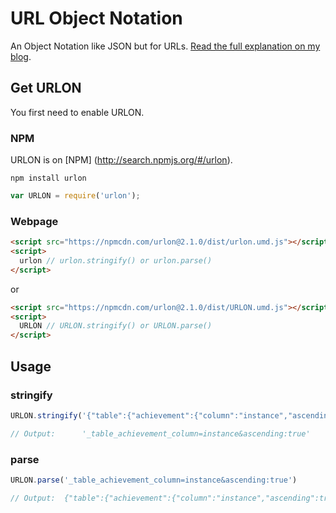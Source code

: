 # URL Object Notation

An Object Notation like JSON but for URLs. [Read the full explanation on my blog](http://blog.vjeux.com/2011/javascript/urlon-url-object-notation.html).

## Get URLON

You first need to enable URLON.

### NPM
URLON is on [NPM] (http://search.npmjs.org/#/urlon).

```
npm install urlon
```
```javascript
var URLON = require('urlon');
```

### Webpage
```html
<script src="https://npmcdn.com/urlon@2.1.0/dist/urlon.umd.js"></script>
<script>
  urlon // urlon.stringify() or urlon.parse()
</script>
```

or

```html
<script src="https://npmcdn.com/urlon@2.1.0/dist/URLON.umd.js"></script>
<script>
  URLON // URLON.stringify() or URLON.parse()
</script>
```

## Usage

### stringify

```javascript
URLON.stringify('{"table":{"achievement":{"column":"instance","ascending":true}}}')

// Output:      '_table_achievement_column=instance&ascending:true'
```

### parse

```javascript
URLON.parse('_table_achievement_column=instance&ascending:true')

// Output:  {"table":{"achievement":{"column":"instance","ascending":true}}}
```
